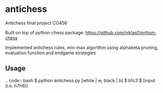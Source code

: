 # antichess
Antichess final project CO456

Built on top of python-chess package:
https://github.com/niklasf/python-chess

Implemented antichess rules, min-max algorithm using alphabeta pruning, evaluation function and endgame strategies

Usage
------------
.. code:: bash
  $ python antichess.py [white | w, black | b]
  $ b1c3
  $ [input (i.e. h7h6)]
  


